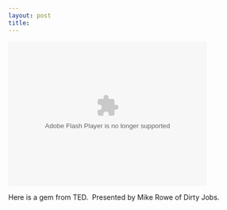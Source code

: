 ```yaml
---
layout: post
title: 
---
```


<object width="400" height="292"><param name="movie" value="http://video.ted.com/assets/player/swf/EmbedPlayer.swf" /><param name="allowFullScreen" value="true" /><param name="wmode" value="transparent" /><param name="bgColor" value="#ffffff" /><param name="flashvars" value="vu=http://video.ted.com/talks/embed/MikeRowe_2008P-embed-PARTNER_high.flv&amp;su=http://images.ted.com/images/ted/tedindex/embed-posters/MikeRowe-2008P.embed_thumbnail.jpg&amp;vw=432&amp;vh=240&amp;ap=0&amp;ti=477" /><embed src="http://video.ted.com/assets/player/swf/EmbedPlayer.swf" pluginspace="http://www.macromedia.com/go/getflashplayer" type="application/x-shockwave-flash" wmode="transparent" bgcolor="#ffffff" width="400" height="292" allowfullscreen="true" flashvars="vu=http://video.ted.com/talks/embed/MikeRowe_2008P-embed-PARTNER_high.flv&amp;su=http://images.ted.com/images/ted/tedindex/embed-posters/MikeRowe-2008P.embed_thumbnail.jpg&amp;vw=432&amp;vh=240&amp;ap=0&amp;ti=477"></embed></object><p>Here is a gem from TED.  Presented by Mike Rowe of Dirty Jobs.</p>

